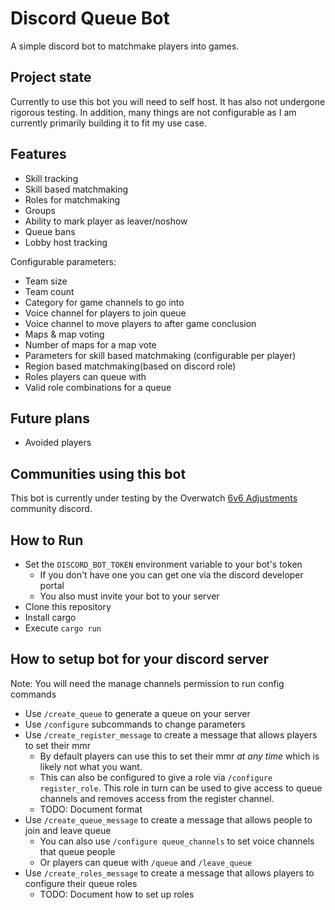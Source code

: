 # Discord Queue Bot

A simple discord bot to matchmake players into games. 

## Project state
Currently to use this bot you will need to self host. It has also not undergone rigorous testing. In addition, many things are not configurable as I am currently primarily building it to fit my use case.

## Features
* Skill tracking
* Skill based matchmaking
* Roles for matchmaking
* Groups
* Ability to mark player as leaver/noshow
* Queue bans
* Lobby host tracking

Configurable parameters:
* Team size
* Team count
* Category for game channels to go into
* Voice channel for players to join queue
* Voice channel to move players to after game conclusion
* Maps & map voting
* Number of maps for a map vote
* Parameters for skill based matchmaking (configurable per player)
* Region based matchmaking(based on discord role)
* Roles players can queue with
* Valid role combinations for a queue

## Future plans

* Avoided players

## Communities using this bot

This bot is currently under testing by the Overwatch [6v6 Adjustments](https://github.com/6v6-Adjustments/6v6-adjustments) community discord.

## How to Run

* Set the `DISCORD_BOT_TOKEN` environment variable to your bot's token
    * If you don't have one you can get one via the discord developer portal
    * You also must invite your bot to your server
* Clone this repository
* Install cargo
* Execute `cargo run`

## How to setup bot for your discord server

Note: You will need the manage channels permission to run config commands

* Use `/create_queue` to generate a queue on your server
* Use `/configure` subcommands to change parameters
* Use `/create_register_message` to create a message that allows players to set their mmr
    * By default players can use this to set their mmr *at any time* which is likely not what you want.
    * This can also be configured to give a role via `/configure register_role`. This role in turn can be used to give access to queue channels and removes access from the register channel.
    * TODO: Document format
* Use `/create_queue_message` to create a message that allows people to join and leave queue
    * You can also use `/configure queue_channels` to set voice channels that queue people
    * Or players can queue with `/queue` and `/leave_queue`
* Use `/create_roles_message` to create a message that allows players to configure their queue roles
    * TODO: Document how to set up roles


